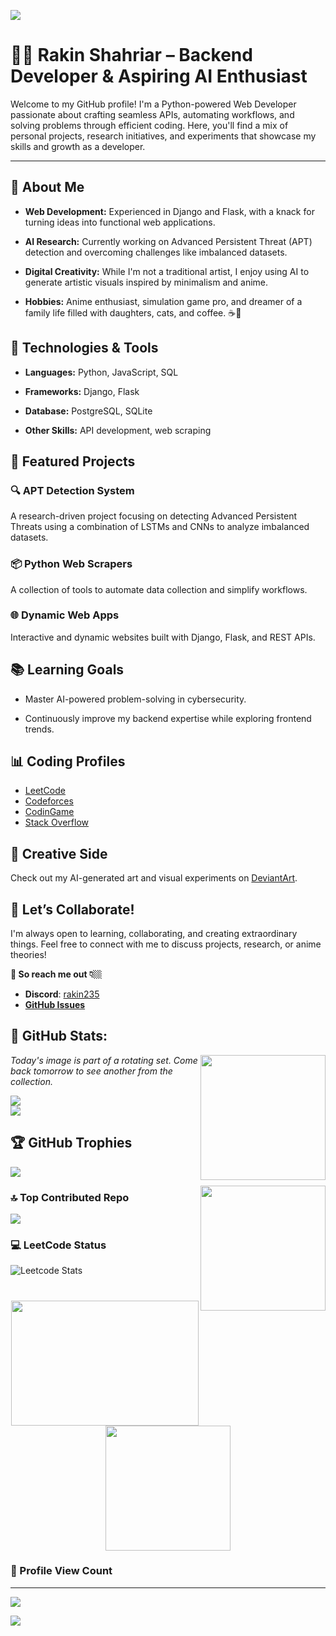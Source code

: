 ![](https://capsule-render.vercel.app/api?type=waving&color=gradient&height=100&section=header)


# 👨‍💻 Rakin Shahriar – Backend Developer & Aspiring AI Enthusiast



Welcome to my GitHub profile! I'm a Python-powered Web Developer passionate about crafting seamless APIs, automating workflows, and solving problems through efficient coding. Here, you'll find a mix of personal projects, research initiatives, and experiments that showcase my skills and growth as a developer.

---

## 🚀 About Me
- **Web Development:** Experienced in Django and Flask, with a knack for turning ideas into functional web applications.

- **AI Research:** Currently working on Advanced Persistent Threat (APT) detection and overcoming challenges like imbalanced datasets.

- **Digital Creativity:** While I'm not a traditional artist, I enjoy using AI to generate artistic visuals inspired by minimalism and anime.


- **Hobbies:** Anime enthusiast, simulation game pro, and dreamer of a family life filled with daughters, cats, and coffee. ☕🐾



## 🔧 Technologies & Tools

- **Languages:** Python, JavaScript, SQL

- **Frameworks:** Django, Flask

- **Database:** PostgreSQL, SQLite

- **Other Skills:** API development, web scraping



## 🌟 Featured Projects
### 🔍 APT Detection System

A research-driven project focusing on detecting Advanced Persistent Threats using a combination of LSTMs and CNNs to analyze imbalanced datasets.
### 📦 Python Web Scrapers
A collection of tools to automate data collection and simplify workflows.

### 🌐 Dynamic Web Apps

Interactive and dynamic websites built with Django, Flask, and REST APIs.


## 📚 Learning Goals

- Master AI-powered problem-solving in cybersecurity.

- Continuously improve my backend expertise while exploring frontend trends.


## 📊 Coding Profiles
- [LeetCode](https://leetcode.com/rakin54/)  
- [Codeforces](https://codeforces.com/profile/rakinsp)  
- [CodinGame](https://www.codingame.com/profile/6a1471f84e75952896860e9f55bd5c262906375)  
- [Stack Overflow](https://stackoverflow.com/users/16396049/rakin235?tab=profile)  
<!-- - [CodeSignal](https://app.codesignal.com/profile/rakin_shah_p)  -->


## 🎨 Creative Side


Check out my AI-generated art and visual experiments on [DeviantArt](https://www.deviantart.com/rakin235).


## 🤝 Let’s Collaborate!


I'm always open to learning, collaborating, and creating extraordinary things. Feel free to connect with me to discuss projects, research, or anime theories!


**📩 So reach me out 👇🏼** 

<!--## 🌐 Communities & Social Platforms  -->

- **Discord**: [rakin235](https://discord.com/users/rakin235)
- **[GitHub Issues](https://github.com/rakinplaban/rakinplaban/issues)** 




## 💫 GitHub Stats:


<img align="right" src="https://animemagic.vercel.app/anime-image?t=123456" height="200">

*Today's image is part of a rotating set. Come back tomorrow to see another from the collection.*


![](https://github-readme-stats.vercel.app/api?username=rakinplaban&theme=dark&hide_border=false&include_all_commits=false&count_private=false)<br/>
![](https://github-readme-streak-stats-ikff.vercel.app/?user=rakinplaban&theme=transparent&border_color=61dafb&hide_border=true)<br/>



## 🏆 GitHub Trophies

![](https://github-profile-trophy.vercel.app/?username=rakinplaban&theme=radical&no-frame=false&no-bg=true&margin-w=4)


<!-- <img align="right" src="https://i.imgur.com/5GupOun.gif" height="200"> -->
<img align="right" id="updatable" src="https://i.imgur.com/6SWwjs7.jpg" height="200">



### 🔝 Top Contributed Repo

![](https://github-contributor-stats.vercel.app/api?username=rakinplaban&limit=5&theme=dark&combine_all_yearly_contributions=true)

### 💻 LeetCode Status
![Leetcode Stats](https://leetcard.jacoblin.cool/rakin54)


<h1 align="center">
    <img id="animation" src="https://i.imgur.com/8FbSeBG.gif" height="200" width="300">
    <!-- <img src="https://i.imgur.com/mCGpcqd.gifv" height="200"> -->
    <img src="https://images-wixmp-ed30a86b8c4ca887773594c2.wixmp.com/f/35c28fac-51f7-4c2f-be4c-b71f511d1cb6/dhrmoax-61b52640-df53-4ab4-a213-0f05760cf143.png/v1/fill/w_1182,h_676,q_70,strp/software_programmer_updated__by_rakin235_dhrmoax-pre.jpg?token=eyJ0eXAiOiJKV1QiLCJhbGciOiJIUzI1NiJ9.eyJzdWIiOiJ1cm46YXBwOjdlMGQxODg5ODIyNjQzNzNhNWYwZDQxNWVhMGQyNmUwIiwiaXNzIjoidXJuOmFwcDo3ZTBkMTg4OTgyMjY0MzczYTVmMGQ0MTVlYTBkMjZlMCIsIm9iaiI6W1t7ImhlaWdodCI6Ijw9NzMyIiwicGF0aCI6IlwvZlwvMzVjMjhmYWMtNTFmNy00YzJmLWJlNGMtYjcxZjUxMWQxY2I2XC9kaHJtb2F4LTYxYjUyNjQwLWRmNTMtNGFiNC1hMjEzLTBmMDU3NjBjZjE0My5wbmciLCJ3aWR0aCI6Ijw9MTI4MCJ9XV0sImF1ZCI6WyJ1cm46c2VydmljZTppbWFnZS5vcGVyYXRpb25zIl19.5Tvxogmz4zXxak8Ovr_j4HxT_vxBZMlVGkn4Azw_w4g" height="200">
    
</h1>




### 👀 Profile View Count
---
<!--
![](https://komarev.com/ghpvc/?username=rakinplaban)
![](https://count.getloli.com/get/@rakinplaban.github.readme)
-->
![](https://count.getloli.com/@rakinplaban?name=rakinplaban&theme=ai-1&padding=7&offset=0&align=top&scale=1&pixelated=1&darkmode=auto)


![](https://capsule-render.vercel.app/api?type=waving&color=gradient&height=100&section=footer)
